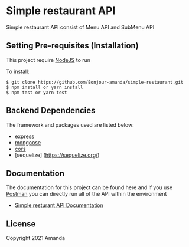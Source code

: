 # Simple restaurant API

Simple restaurant API consist of Menu API and SubMenu API 

## Setting Pre-requisites (Installation)

This project require [NodeJS](https://nodejs.org/) to run

To install:

```
$ git clone https://github.com/Bonjour-amanda/simple-restaurant.git
$ npm install or yarn install
$ npm test or yarn test
```

## Backend Dependencies

The framework and packages used are listed below:

- [express](https://www.express.com/)
- [mongoose](https://mongoosejs.com)
- [cors](https://www.npmjs.com/package/bcrypt)
- [sequelize] (https://sequelize.org/)

## Documentation

The documentation for this project can be found here and if you use [Postman](https://www.getpostman.com/) you can directly run all of the API within the environment

- [Simple resturant API Documentation ](https:.............)

## License
Copyright 2021 Amanda